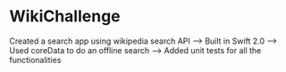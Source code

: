 # WikiChallenge
Created a search app using wikipedia search API
--> Built in Swift 2.0
--> Used coreData to do an offline search
--> Added unit tests for all the functionalities
